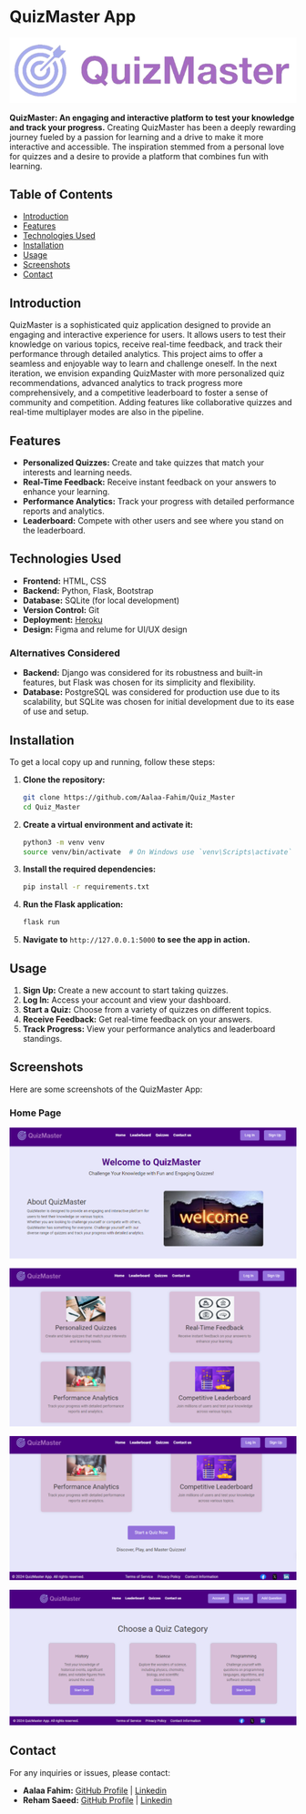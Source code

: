 # QuizMaster App
![logo](app/static/images/logo.png)

**QuizMaster: An engaging and interactive platform to test your knowledge and track your progress.**
Creating QuizMaster has been a deeply rewarding journey fueled by a passion for learning and a drive to make it more interactive and accessible. The inspiration stemmed from a personal love for quizzes and a desire to provide a platform that combines fun with learning.

## Table of Contents

- [Introduction](#introduction)
- [Features](#features)
- [Technologies Used](#technologies-used)
- [Installation](#installation)
- [Usage](#usage)
- [Screenshots](#screenshots)
- [Contact](#contact)

## Introduction

QuizMaster is a sophisticated quiz application designed to provide an engaging and interactive experience for users. It allows users to test their knowledge on various topics, receive real-time feedback, and track their performance through detailed analytics. This project aims to offer a seamless and enjoyable way to learn and challenge oneself.
In the next iteration, we envision expanding QuizMaster with more personalized quiz recommendations, advanced analytics to track progress more comprehensively, and a competitive leaderboard to foster a sense of community and competition. Adding features like collaborative quizzes and real-time multiplayer modes are also in the pipeline.

## Features

- **Personalized Quizzes:** Create and take quizzes that match your interests and learning needs.
- **Real-Time Feedback:** Receive instant feedback on your answers to enhance your learning.
- **Performance Analytics:** Track your progress with detailed performance reports and analytics.
- **Leaderboard:** Compete with other users and see where you stand on the leaderboard.

## Technologies Used

- **Frontend:** HTML, CSS
- **Backend:** Python, Flask, Bootstrap
- **Database:** SQLite (for local development)
- **Version Control:** Git
- **Deployment:** [Heroku](https://www.heroku.com/)
- **Design:** Figma and relume for UI/UX design

### Alternatives Considered

- **Backend:** Django was considered for its robustness and built-in features, but Flask was chosen for its simplicity and flexibility.
- **Database:** PostgreSQL was considered for production use due to its scalability, but SQLite was chosen for initial development due to its ease of use and setup.

## Installation

To get a local copy up and running, follow these steps:

1. **Clone the repository:**

   ```bash
   git clone https://github.com/Aalaa-Fahim/Quiz_Master
   cd Quiz_Master
   ```

2. **Create a virtual environment and activate it:**

   ```bash
   python3 -m venv venv
   source venv/bin/activate  # On Windows use `venv\Scripts\activate`
   ```

3. **Install the required dependencies:**

   ```bash
   pip install -r requirements.txt
   ```

4. **Run the Flask application:**

   ```bash
   flask run
   ```

5. **Navigate to** `http://127.0.0.1:5000` **to see the app in action.**

## Usage

1. **Sign Up:** Create a new account to start taking quizzes.
2. **Log In:** Access your account and view your dashboard.
3. **Start a Quiz:** Choose from a variety of quizzes on different topics.
4. **Receive Feedback:** Get real-time feedback on your answers.
5. **Track Progress:** View your performance analytics and leaderboard standings.

## Screenshots

Here are some screenshots of the QuizMaster App:

### Home Page
![Home Page](app/static/images/1.PNG)

![Home Page](app/static/images/2.PNG)

![Home Page](app/static/images/3.PNG)

![Home Page](app/static/images/4.PNG)

## Contact

For any inquiries or issues, please contact:

- **Aalaa Fahim:** [GitHub Profile](https://github.com/Aalaa-Fahim) | [Linkedin](https://www.linkedin.com/in/aalaa-fahim)
- **Reham Saeed:** [GitHub Profile](https://github.com/reham128) | [Linkedin](http://www.linkedin.com/in/reham-bahaa)
